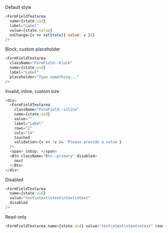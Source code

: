 Default style

```js
<FormFieldTextarea
  name={state.uid}
  label="Label"
  value={state.value}
  onChange={v => setState({ value: v })}
/>
```

Block, custom placeholder

```js
<FormFieldTextarea
  className="FormField--block"
  name={state.uid}
  label="Label"
  placeholder="Type something..."
/>
```

Invalid, inline, custom size

```js
<div>
  <FormFieldTextarea
    className="FormField--inline"
    name={state.uid}
    value=""
    label="Label"
    rows="2"
    cols="14"
    touched
    validation={v => !v && 'Please provide a value'}
  />
  <span> &nbsp; </span>
  <Btn className="Btn--primary" disabled>
    next
  </Btn>
</div>
```

Disabled

```js
<FormFieldTextarea
  name={state.uid}
  value="text\ntext\ntext\ntext\ntext"
  disabled
/>
```

Read-only

```js
<FormFieldTextarea name={state.uid} value="text\ntext\ntext\ntext" readOnly />
```
